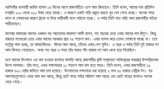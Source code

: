 নরসিংদীর ব্যবসায়ী জাহিদ হাসান ১৫ দিনের আগে রাজশাহীতে এসে আম কিনছেন। তিনি বলেন, আমের দাম প্রতিদিন মণপ্রতি ২০০ থেকে ৩০০ টাকা বেড়ে যাচ্ছে। এ কারণে একটা গাড়ি প্রস্তুত করতে খুব বেগ পেতে হচ্ছে। অনেক সময় দামে না পোষানোর কারণে ট্রাকে না দিয়ে যাত্রীবাহী বাসে পাঠাতে হচ্ছে। এ পর্যন্ত তিনি সাত গাড়ি আম রাজশাহীর বাইরে পাঠিয়েছেন।

বানেশ্বর বাজারের আমের একজন বড় আড়তদার জারমান আলী বলেন, গত বছরের চেয়ে এবার আমের দাম দ্বিগুণ। কিন্তু বাজারে গতবারের চেয়ে এবার আমের সরবরাহ প্রায় ৭৫ শতাংশ কম। এবার ব্যবসা করে তেমন পোষানো যাচ্ছে না। তবে যতটুকু লাভ হচ্ছে, তা আমচাষিদের। যাঁদের আম আছে, তাঁদের এবার বেশ সুদিন। এ বছর এ পর্যন্ত তিনি দুই হাজার মণ আম কিনতে পেরেছেন। অথচ গত বছর এ সময় তাঁর অন্তত পাঁচ হাজার মণ আম কেনা হয়ে গিয়েছিল।

তবে আমের উৎপাদন এত কম হওয়ার ব্যাপারে আপত্তি আছে রাজশাহীর কৃষি সম্প্রসারণ অধিদপ্তরের ভারপ্রাপ্ত উপপরিচালক উম্মে সালমার। তাঁর মতে, এবার লক্ষ্যমাত্রার ১০ শতাংশ আম কম হতে পারে। তিনি বলেন, এবার রাজশাহীতে ১৯ হাজার ৬০২ হেক্টর জমিতে আম চাষ হয়েছে। উৎপাদনের লক্ষ্যমাত্রা ধরা হয়েছে ২ লাখ ৬০ হাজার মেট্রিক টন। বড় আমগাছগুলোতে এবার আম কম আছে, কিন্তু ছোট গাছে পর্যাপ্ত পরিমাণ আম আছে এবং ছোট গাছের বাগানও অনেক বেড়ে গেছে।
